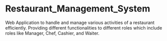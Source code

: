 # Restaurant_Management_System
Web Application to handle and manage various activities of a restaurant efficiently. Providing different functionalities to different roles which include roles like Manager, Chef, Cashier, and Waiter.
